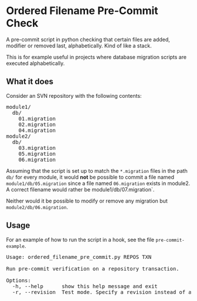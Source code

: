 Ordered Filename Pre-Commit Check
=================================

A pre-commit script in python checking that certain files are added, modifier
or removed last, alphabetically. Kind of like a stack.

This is for example useful in projects where database migration scripts are
executed alphabetically.

What it does
------------

Consider an SVN repository with the following contents:

<pre>
module1/
  db/
    01.migration
    02.migration
    04.migration
module2/
  db/
    03.migration
    05.migration
    06.migration
</pre>

Assuming that the script is set up to match the `*.migration` files in the path `db/`
for every module, it would **not** be possible to commit a file named
`module1/db/05.migration` since a file named `06.migration` exists in module2.
A correct filename would rather be module1/db/07.migration`.

Neither would it be possible to modify or remove any migration but
`module2/db/06.migration`.

Usage
-----

For an example of how to run the script in a hook, see the file `pre-commit-example`.

<pre>
Usage: ordered_filename_pre_commit.py REPOS TXN

Run pre-commit verification on a repository transaction.

Options:
  -h, --help      show this help message and exit
  -r, --revision  Test mode. Specify a revision instead of a transaction.
</pre>